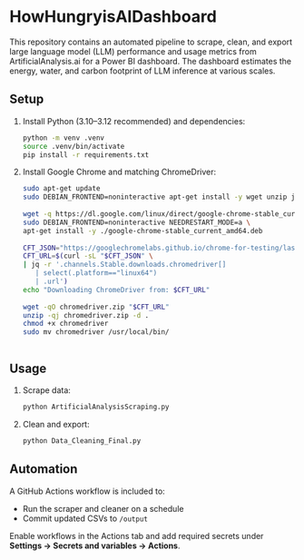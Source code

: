 # HowHungryisAIDashboard

This repository contains an automated pipeline to scrape, clean, and export large language model (LLM) performance and usage metrics from ArtificialAnalysis.ai for a Power BI dashboard. The dashboard estimates the energy, water, and carbon footprint of LLM inference at various scales.


## Setup

1. Install Python (3.10–3.12 recommended) and dependencies:
   ```bash
   python -m venv .venv
   source .venv/bin/activate   
   pip install -r requirements.txt
   

2. Install Google Chrome and matching ChromeDriver:
   ```bash
   sudo apt-get update
   sudo DEBIAN_FRONTEND=noninteractive apt-get install -y wget unzip jq
      
   wget -q https://dl.google.com/linux/direct/google-chrome-stable_current_amd64.deb
   sudo DEBIAN_FRONTEND=noninteractive NEEDRESTART_MODE=a \
   apt-get install -y ./google-chrome-stable_current_amd64.deb
      
   CFT_JSON="https://googlechromelabs.github.io/chrome-for-testing/last-known-good-versions-with-downloads.json"
   CFT_URL=$(curl -sL "$CFT_JSON" \
   | jq -r '.channels.Stable.downloads.chromedriver[]
      | select(.platform=="linux64")
      | .url')
   echo "Downloading ChromeDriver from: $CFT_URL"
      
   wget -qO chromedriver.zip "$CFT_URL"
   unzip -qj chromedriver.zip -d .
   chmod +x chromedriver
   sudo mv chromedriver /usr/local/bin/   



## Usage

1. Scrape data:
   ```bash
   python ArtificialAnalysisScraping.py
   ```

2. Clean and export:
   ```bash
   python Data_Cleaning_Final.py
   ```




## Automation

A GitHub Actions workflow is included to:
- Run the scraper and cleaner on a schedule
- Commit updated CSVs to `/output`

Enable workflows in the Actions tab and add required secrets under **Settings → Secrets and variables → Actions**.



